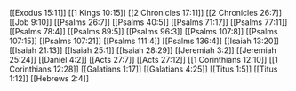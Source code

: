 [[Exodus 15:11]]
[[1 Kings 10:15]]
[[2 Chronicles 17:11]]
[[2 Chronicles 26:7]]
[[Job 9:10]]
[[Psalms 26:7]]
[[Psalms 40:5]]
[[Psalms 71:17]]
[[Psalms 77:11]]
[[Psalms 78:4]]
[[Psalms 89:5]]
[[Psalms 96:3]]
[[Psalms 107:8]]
[[Psalms 107:15]]
[[Psalms 107:21]]
[[Psalms 111:4]]
[[Psalms 136:4]]
[[Isaiah 13:20]]
[[Isaiah 21:13]]
[[Isaiah 25:1]]
[[Isaiah 28:29]]
[[Jeremiah 3:2]]
[[Jeremiah 25:24]]
[[Daniel 4:2]]
[[Acts 27:7]]
[[Acts 27:12]]
[[1 Corinthians 12:10]]
[[1 Corinthians 12:28]]
[[Galatians 1:17]]
[[Galatians 4:25]]
[[Titus 1:5]]
[[Titus 1:12]]
[[Hebrews 2:4]]
